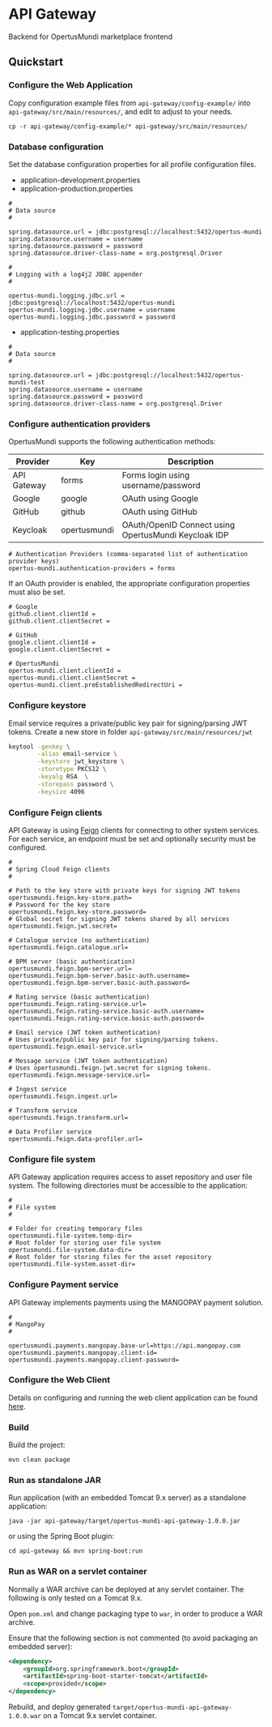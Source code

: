 # API Gateway

Backend for OpertusMundi marketplace frontend

## Quickstart

### Configure the Web Application

Copy configuration example files from `api-gateway/config-example/` into `api-gateway/src/main/resources/`, and edit to adjust to your needs.

`cp -r api-gateway/config-example/* api-gateway/src/main/resources/`

### Database configuration

Set the database configuration properties for all profile configuration files.

* application-development.properties
* application-production.properties

```properties
#
# Data source
#

spring.datasource.url = jdbc:postgresql://localhost:5432/opertus-mundi
spring.datasource.username = username
spring.datasource.password = password
spring.datasource.driver-class-name = org.postgresql.Driver

#
# Logging with a log4j2 JDBC appender
#

opertus-mundi.logging.jdbc.url = jdbc:postgresql://localhost:5432/opertus-mundi
opertus-mundi.logging.jdbc.username = username
opertus-mundi.logging.jdbc.password = password
```

* application-testing.properties

```properties
#
# Data source
#

spring.datasource.url = jdbc:postgresql://localhost:5432/opertus-mundi-test
spring.datasource.username = username
spring.datasource.password = password
spring.datasource.driver-class-name = org.postgresql.Driver
```

### Configure authentication providers

OpertusMundi supports the following authentication methods:

| Provider    | Key           | Description                                          |
| ----------- | ------------- |----------------------------------------------------- |
| API Gateway | forms         | Forms login using username/password                  |
| Google      | google        | OAuth using Google                                   |
| GitHub      | github        | OAuth using GitHub                                   |
| Keycloak    | opertusmundi  | OAuth/OpenID Connect using OpertusMundi Keycloak IDP |

```properties
# Authentication Providers (comma-separated list of authentication provider keys)
opertus-mundi.authentication-providers = forms
```

If an OAuth provider is enabled, the appropriate configuration properties must also be set.

```properties
# Google
github.client.clientId =
github.client.clientSecret =

# GitHub
google.client.clientId =
google.client.clientSecret =

# OpertusMundi
opertus-mundi.client.clientId = 
opertus-mundi.client.clientSecret = 
opertus-mundi.client.preEstablishedRedirectUri =
```

### Configure keystore

Email service requires a private/public key pair for signing/parsing JWT tokens. Create a new store in folder `api-gateway/src/main/resources/jwt`

```bash
keytool -genkey \
        -alias email-service \
        -keystore jwt_keystore \
        -storetype PKCS12 \
        -keyalg RSA  \
        -storepass password \
        -keysize 4096 
```

### Configure Feign clients

API Gateway is using [Feign](https://cloud.spring.io/spring-cloud-openfeign/reference/html/) clients for connecting to other system services. For each service, an endpoint must be set and optionally security must be configured.

```properties
#
# Spring Cloud Feign clients
#

# Path to the key store with private keys for signing JWT tokens
opertusmundi.feign.key-store.path=
# Password for the key store
opertusmundi.feign.key-store.password=
# Global secret for signing JWT tokens shared by all services
opertusmundi.feign.jwt.secret=

# Catalogue service (no authentication)
opertusmundi.feign.catalogue.url=

# BPM server (basic authentication)
opertusmundi.feign.bpm-server.url=
opertusmundi.feign.bpm-server.basic-auth.username=
opertusmundi.feign.bpm-server.basic-auth.password=

# Rating service (basic authentication)
opertusmundi.feign.rating-service.url=
opertusmundi.feign.rating-service.basic-auth.username=
opertusmundi.feign.rating-service.basic-auth.password=

# Email service (JWT token authentication)
# Uses private/public key pair for signing/parsing tokens.
opertusmundi.feign.email-service.url=

# Message service (JWT token authentication)
# Uses opertusmundi.feign.jwt.secret for signing tokens.
opertusmundi.feign.message-service.url=

# Ingest service
opertusmundi.feign.ingest.url=

# Transform service
opertusmundi.feign.transform.url=

# Data Profiler service
opertusmundi.feign.data-profiler.url=
```

### Configure file system

API Gateway application requires access to asset repository and user file system. The following directories must be accessible to the application:

```properties
#
# File system
#

# Folder for creating temporary files
opertusmundi.file-system.temp-dir=
# Root folder for storing user file system
opertusmundi.file-system.data-dir=
# Root folder for storing files for the asset repository
opertusmundi.file-system.asset-dir=
```

### Configure Payment service

API Gateway implements payments using the MANGOPAY payment solution.

```properties
#
# MangoPay
#

opertusmundi.payments.mangopay.base-url=https://api.mangopay.com
opertusmundi.payments.mangopay.client-id=
opertusmundi.payments.mangopay.client-password=
```

### Configure the Web Client

Details on configuring and running the web client application can be found [here](https://github.com/OpertusMundi/frontend-marketplace).

### Build

Build the project:

`mvn clean package`

### Run as standalone JAR

Run application (with an embedded Tomcat 9.x server) as a standalone application:

`java -jar api-gateway/target/opertus-mundi-api-gateway-1.0.0.jar`

or using the Spring Boot plugin:

`cd api-gateway && mvn spring-boot:run`

### Run as WAR on a servlet container

Normally a WAR archive can be deployed at any servlet container. The following is only tested on a Tomcat 9.x.

Open `pom.xml` and change packaging type to `war`, in order to produce a WAR archive.

Ensure that the following section is not commented (to avoid packaging an embedded server):

```xml
<dependency>
    <groupId>org.springframework.boot</groupId>
    <artifactId>spring-boot-starter-tomcat</artifactId>
    <scope>provided</scope>
</dependency>    
```

Rebuild, and deploy generated `target/opertus-mundi-api-gateway-1.0.0.war` on a Tomcat 9.x servlet container.
